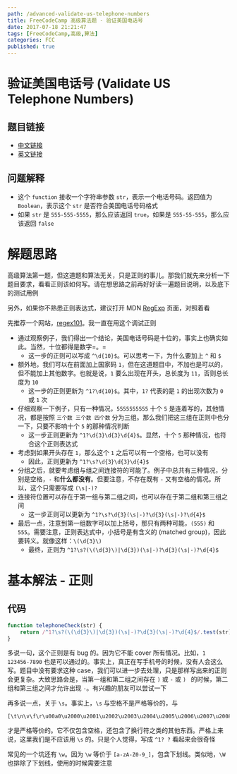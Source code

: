 ```yaml
---
path: /advanced-validate-us-telephone-numbers
title: FreeCodeCamp 高级算法题 - 验证美国电话号
date: 2017-07-18 21:21:47
tags: [FreeCodeCamp,高级,算法]
categories: FCC
published: true
---
```


# 验证美国电话号 (Validate US Telephone Numbers)

## 题目链接
- [中文链接](https://freecodecamp.cn/challenges/validate-us-telephone-numbers)
- [英文链接](https://freecodecamp.com/challenges/validate-us-telephone-numbers)

## 问题解释
- 这个 `function` 接收一个字符串参数 `str`，表示一个电话号码。返回值为 `Boolean`，表示这个 `str` 是否符合美国电话号码格式
- 如果 `str` 是 `555-555-5555`，那么应该返回 `true`，如果是 `555-55-555`，那么应该返回 `false`

<!--more-->

# 解题思路
高级算法第一题，但这道题和算法无关，只是正则的事儿。那我们就先来分析一下题目要求，看看正则该如何写。请在想思路之前再好好读一遍题目说明，以及底下的测试用例

另外，如果你不熟悉正则表达式，建议打开 MDN [RegExp](https://developer.mozilla.org/zh-CN/docs/Web/JavaScript/Reference/Global_Objects/RegExp) 页面，对照着看

先推荐一个网站，[regex101](https://regex101.com/)。我一直在用这个调试正则

- 通过观察例子，我们得出一个结论，美国电话号码是十位的，事实上也确实如此。当然，十位都得是数字=。=
    - 这一步的正则可以写成 `^\d{10}$`。可以思考一下，为什么要加上 `^` 和 `$`
- 额外地，我们可以在前面加上国家码 `1`，但在这道题目中，不加也是可以的，但不能加上其他数字。也就是说，`1` 要么出现在开头，总长度为 `11`，否则总长度为 `10`
    - 这一步的正则更新为 `^1?\d{10}$`。其中，`1?` 代表的是 `1` 的出现次数为 `0` 或 `1` 次
- 仔细观察一下例子，只有一种情况，`5555555555` 十个 `5` 是连着写的，其他情况，都是按照 `三个数 三个数 四个数` 分为三组。那么我们把这三组在正则中也分一下，只要不影响十个 `5` 的那种情况判断
    - 这一步正则更新为 `^1?\d{3}\d{3}\d{4}$`。显然，十个 `5` 那种情况，也符合这个正则表达式
- 考虑到如果开头存在 `1`，那么这个 `1` 之后可以有一个空格，也可以没有
    - 因此，正则更新为 `^1?\s?\d{3}\d{3}\d{4}$`
- 分组之后，就要考虑组与组之间连接符的可能了。例子中总共有三种情况，分别是空格，`-` 和**什么都没有**。但要注意，不存在既有 `-` 又有空格的情况。所以，这个只需要写成 `(\s|-)?`
- 连接符位置可以存在于第一组与第二组之间，也可以存在于第二组和第三组之间
    - 这一步正则可以更新为 `^1?\s?\d{3}(\s|-)?\d{3}(\s|-)?\d{4}$`
- 最后一点，注意到第一组数字可以加上括号，那只有两种可能，`(555)` 和 `555`。需要注意，正则表达式中，小括号是有含义的 (matched group)，因此要转义。就像这样：`\(\d{3}\)`
    - 最终，正则为 `^1?\s?(\(\d{3}\)|\d{3})(\s|-)?\d{3}(\s|-)?\d{4}$`

# 基本解法 - 正则
## 代码
```js
function telephoneCheck(str) {
    return /^1?\s?(\(\d{3}\)|\d{3})(\s|-)?\d{3}(\s|-)?\d{4}$/.test(str);
}
```

多说一句，这个正则是有 bug 的。因为它不能 cover 所有情况。比如，`1 123456-7890` 也是可以通过的。事实上，真正在写手机号的时候，没有人会这么写。题目中没有要求这种 case，我们可以进一步去处理，只是那样写出来的正则会更复杂。大致思路会是，当第一组和第二组之间存在 `)` 或 `-` 或 `) ` 的时候，第二组和第三组之间才允许出现 `-`。有兴趣的朋友可以尝试一下

再多说一点，关于 `\s`。事实上，`\s` 与空格不是严格等价的，与
```
[\t\n\v\f\r\u00a0\u2000\u2001\u2002\u2003\u2004\u2005\u2006\u2007\u2008\u2009\u200a\u200b\u2028\u2029\u3000]
```
才是严格等价的。它不仅包含空格，还包含了换行符之类的其他东西。严格上来说，这里我们是不应该用 `\s` 的。只是个人觉得，写成 `^1? ?` 看起来会很奇怪

常见的一个坑还有 `\w`。因为 `\w` 等价于 `[a-zA-Z0-9_]`，包含下划线。类似地，`\W` 也排除了下划线，使用的时候需要注意
